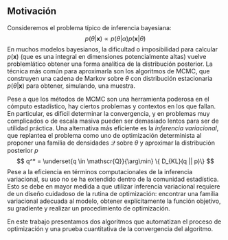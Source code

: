 ## Motivación

Consideremos el problema típico de inferencia bayesiana:
$$
p(\theta  |  \mathbf{x}) \propto p(\theta |  \alpha) p(\mathbf{x}  | \theta)
$$
En muchos modelos bayesianos, la dificultad o imposibilidad para calcular $p(\mathbf{x})$ (que es una integral en dimensiones potencialmente altas) vuelve problemlático obtener una forma analítica de la distribución posterior. La técnica más común para aproximarla son los algoritmos de MCMC, que construyen una cadena de Markov sobre $\theta$  con distribución estacionaria $p(\theta  | \mathbf{x})$ para obtener, simulando, una muestra.

Pese a que los métodos de MCMC son una herramienta poderosa en el cómputo estadístico, hay ciertos problemas y contextos en los que fallan. En particular, es difícil determinar la convergencia, y en problemas muy complicados o de escala masiva pueden ser demasiado lentos para ser de utilidad práctica. Una alternativa más eficiente es la *inferencia variacional*, que replantea el problema como uno de optimización determinista al proponer una familia de densidades $\mathscr{Q}$ sobre $\theta$ y aproximar la distribución posterior $p$
$$
q^* = \underset{q \in \mathscr{Q}}{\arg\min} \{ D_{KL}(q  || p)\}
$$
Pese a la eficiencia en términos computacionales de la inferencia variacional, su uso no se ha extendido dentro de la comunidad estadística. Esto se debe en mayor medida a que utilizar inferencia variacional requiere de un diseño cuidadoso de la rutina de optimización: encontrar una familia variacional adecuada al modelo, obtener explícitamente la función objetivo, su gradiente y realizar un procedimiento de optimización. 

En este trabajo presentamos dos algoritmos que automatizan el proceso de optimización y una prueba cuantitativa de la convergencia del algoritmo. 


